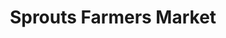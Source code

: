 ---
title: "Sprouts Farmers Market"
url: /jacksonville/sprouts-farmers-market-beach-boulevard/
shop: Supermarkt
---